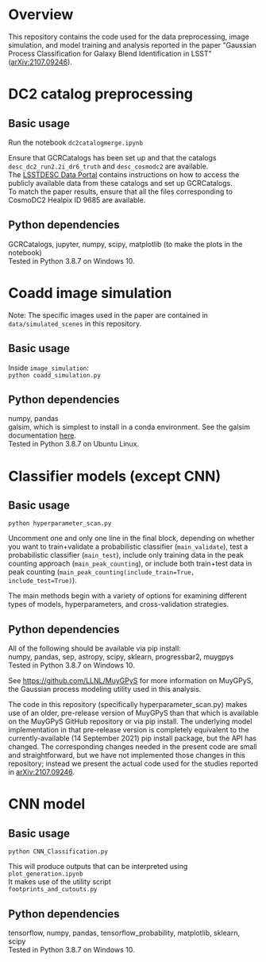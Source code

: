 # Overview
This repository contains the code used for the data preprocessing, image simulation, and model training and analysis reported in the paper "Gaussian Process Classification for Galaxy Blend Identification in LSST" ([arXiv:2107.09246](https://arxiv.org/abs/2107.09246)).

# DC2 catalog preprocessing
## Basic usage
Run the notebook `dc2catalogmerge.ipynb`

Ensure that GCRCatalogs has been set up and that the catalogs `desc_dc2_run2.2i_dr6_truth` and `desc_cosmodc2` are available.  
The [LSSTDESC Data Portal](https://lsstdesc-portal.nersc.gov/) contains instructions on how to access the publicly available data from these catalogs and set up GCRCatalogs.  
To match the paper results, ensure that all the files corresponding to CosmoDC2 Healpix ID 9685 are available.

## Python dependencies
GCRCatalogs, jupyter, numpy, scipy, matplotlib (to make the plots in the notebook)  
Tested in Python 3.8.7 on Windows 10.

# Coadd image simulation
Note: The specific images used in the paper are contained in `data/simulated_scenes` in this repository.
## Basic usage
Inside `image_simulation`:  
`python coadd_simulation.py`

## Python dependencies
numpy, pandas  
galsim, which is simplest to install in a conda environment. See the galsim documentation [here](http://galsim-developers.github.io/GalSim/_build/html/index.html).  
Tested in Python 3.8.7 on Ubuntu Linux.

# Classifier models (except CNN)
## Basic usage
`python hyperparameter_scan.py`

Uncomment one and only one line in the final block, depending on whether you want to train+validate a probabilistic classifier (`main_validate`), test a probabilistic classifier (`main_test`), include only training data in the peak counting approach (`main_peak_counting`), or include both train+test data in peak counting (`main_peak_counting(include_train=True, include_test=True)`).

The main methods begin with a variety of options for examining different types of models, hyperparameters, and cross-validation strategies.

## Python dependencies
All of the following should be available via pip install:  
numpy, pandas, sep, astropy, scipy, sklearn, progressbar2, muygpys  
Tested in Python 3.8.7 on Windows 10.

See https://github.com/LLNL/MuyGPyS for more information on MuyGPyS, the Gaussian process modeling utility used in this analysis.

The code in this repository (specifically hyperparameter_scan.py) makes use of an older, pre-release version of MuyGPyS than that which is available on the MuyGPyS GitHub repository or via pip install. The underlying model implementation in that pre-release version is completely equivalent to the currently-available (14 September 2021) pip install package, but the API has changed. The corresponding changes needed in the present code are small and straightforward, but we have not implemented those changes in this repository; instead we present the actual code used for the studies reported in [arXiv:2107.09246](https://arxiv.org/abs/2107.09246).

# CNN model
## Basic usage
`python CNN_Classification.py`

This will produce outputs that can be interpreted using  
`plot_generation.ipynb`  
It makes use of the utility script  
`footprints_and_cutouts.py`

## Python dependencies
tensorflow, numpy, pandas, tensorflow_probability, matplotlib, sklearn, scipy  
Tested in Python 3.8.7 on Windows 10.
